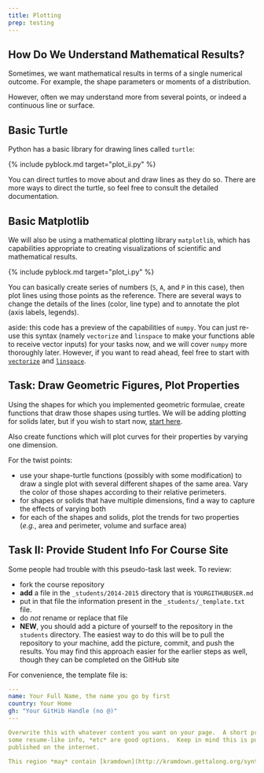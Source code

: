 ```yaml
---
title: Plotting
prep: testing
---
```


## How Do We Understand Mathematical Results?

Sometimes, we want mathematical results in terms of a single numerical
outcome.  For example, the shape parameters or moments of a distribution.

However, often we may understand more from several points, or indeed a
continuous line or surface.

## Basic Turtle

Python has a basic library for drawing lines called `turtle`:

{% include pyblock.md target="plot_ii.py" %}

You can direct turtles to move about and draw lines as they do so.  There are
more ways to direct the turtle, so feel free to consult the detailed documentation.

## Basic Matplotlib

We will also be using a mathematical plotting library `matplotlib`, which has
capabilities appropriate to creating visualizations of scientific and
mathematical results.

{% include pyblock.md target="plot_i.py" %}

You can basically create series of numbers (`S`, `A`, and `P` in this case), then
plot lines using those points as the reference.  There are several ways to change
the details of the lines (color, line type) and to annotate the plot (axis labels,
legends).

aside: this code has a preview of the capabilities of `numpy`.  You can just re-use
this syntax (namely `vectorize` and `linspace` to make your functions able to receive vector inputs) for your tasks now, and
we will cover `numpy` more thoroughly later.  However, if you want to read ahead,
feel free to start with [`vectorize`](http://docs.scipy.org/doc/numpy/reference/generated/numpy.vectorize.html)
and [`linspace`](http://docs.scipy.org/doc/numpy/reference/generated/numpy.linspace.html).

## Task: Draw Geometric Figures, Plot Properties

Using the shapes for which you implemented geometric formulae, create
functions that draw those shapes using turtles.  We will be adding plotting for
solids later, but if you wish to start now, [start here](http://matplotlib.org/mpl_toolkits/mplot3d/tutorial.html).

Also create functions which will plot curves for their properties by varying one dimension.

For the twist points:

 - use your shape-turtle functions (possibly with some modification) to draw a single
 plot with several different shapes of the same area.  Vary the color of those
 shapes according to their relative perimeters.
 - for shapes or solids that have multiple dimensions, find a way to capture
 the effects of varying both
 - for each of the shapes and solids, plot the trends for two properties (*e.g.*, area
   and perimeter, volume and surface area)

## Task II: Provide Student Info For Course Site

Some people had trouble with this pseudo-task last week.  To review:

 - fork the course repository
 - **add** a file in the `_students/2014-2015` directory that is `YOURGITHUBUSER.md`
 - put in that file the information present in the `_students/_template.txt` file.
 - do *not* rename or replace that file
 - **NEW**, you should add a picture of yourself to the repository in the `students`
 directory.  The easiest way to do this will be to pull the repository to your
 machine, add the picture, commit, and push the results.  You may find this approach
 easier for the earlier steps as well, though they can be completed on the GitHub
 site

For convenience, the template file is:

~~~ yaml
---
name: Your Full Name, the name you go by first
country: Your Home
gh: "Your GitHib Handle (no @)"
---

Overwrite this with whatever content you want on your page.  A short professional blurb,
some resume-like info, *etc* are good options.  Keep in mind this is publicly
published on the internet.

This region *may* contain [kramdown](http://kramdown.gettalong.org/syntax.html) formated content.
~~~
